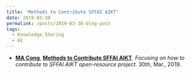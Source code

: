 ```yaml
---
title: 'Methods to Contribute SFFAI AIKT'
date: 2019-03-30
permalink: /posts/2019-03-30-blog-post
tags:
  - Knowledge_Sharing
  - AI
---
```


- **<u>MA Cong</u>**, [**Methods to Contribute SFFAI AIKT**](https://github.com/EriCongMa/Publications-of-EriC.MA/blob/master/Blog_Articles/Methods_to_Contribute_SFFAI_AIKT.pdf). *Focusing on how to contribute to SFFAI AIKT open-resource project.* 30th, Mar., 2019.


